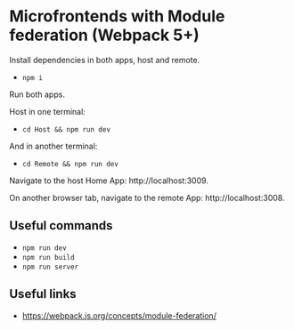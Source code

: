 # Microfrontends with Module federation (Webpack 5+)

Install dependencies in both apps, host and remote.

- `npm i`

Run both apps.

Host in one terminal:

- `cd Host && npm run dev`

And in another terminal:

- `cd Remote && npm run dev`

Navigate to the host Home App: http://localhost:3009.

On another browser tab, navigate to the remote App: http://localhost:3008.

## Useful commands

- `npm run dev`
- `npm run build`
- `npm run server`

## Useful links

- https://webpack.js.org/concepts/module-federation/
